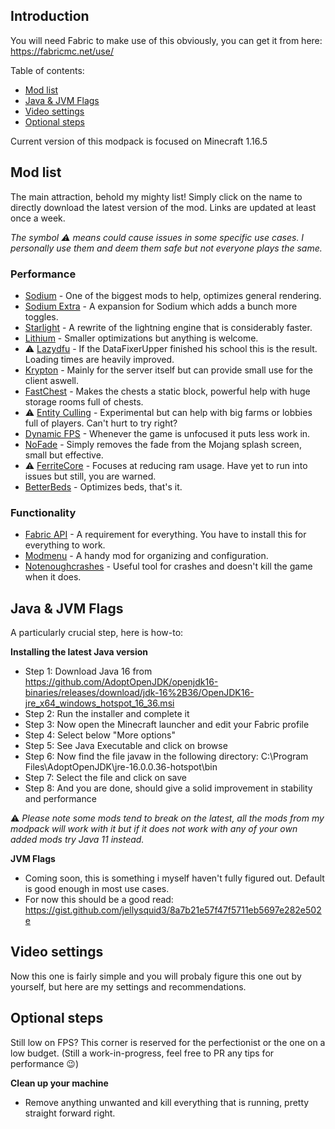 
## Introduction

You will need Fabric to make use of this obviously, you can get it from here: https://fabricmc.net/use/

Table of contents:
- [Mod list](https://github.com/Alejandro-Sosa/Melani-Modpack#mod-list)
- [Java & JVM Flags](https://github.com/Alejandro-Sosa/Melani-Modpack#java--jvm-flags)
- [Video settings](https://github.com/Alejandro-Sosa/Melani-Modpack#video-settings)
- [Optional steps](https://github.com/Alejandro-Sosa/Melani-Modpack#optional-steps)

Current version of this modpack is focused on Minecraft 1.16.5

## Mod list

The main attraction, behold my mighty list! Simply click on the name to directly download the latest version of the mod. Links are updated at least once a week.

*The symbol ⚠️ means could cause issues in some specific use cases. I personally use them and deem them safe but not everyone plays the same.*

### Performance

- [Sodium](https://github.com/CaffeineMC/sodium-fabric/suites/2359795839/artifacts/49961006) - One of the biggest mods to help, optimizes general rendering.
- [Sodium Extra](https://github.com/FlashyReese/sodium-extra-fabric/suites/2363742178/artifacts/50058653) - A expansion for Sodium which adds a bunch more toggles.
- [Starlight](https://github.com/Spottedleaf/Starlight/releases/download/1.0.0-RC1/starlight-fabric-1.0.0-RC1-1.16.x.jar) - A rewrite of the lightning engine that is considerably faster.
- [Lithium](https://github.com/CaffeineMC/lithium-fabric/suites/2240511832/artifacts/46509597) - Smaller optimizations but anything is welcome.
-  ⚠️ [Lazydfu](https://ci.velocitypowered.com/job/lazydfu/12/artifact/build/libs/lazydfu-0.1.3-SNAPSHOT.jar) - If the DataFixerUpper finished his school this is the result. Loading times are heavily improved.
- [Krypton](https://ci.velocitypowered.com/job/krypton/lastSuccessfulBuild/artifact/build/libs/krypton-0.1.3-SNAPSHOT.jar) - Mainly for the server itself but can provide small use for the client aswell.
- [FastChest](https://www.curseforge.com/minecraft/mc-mods/fastchest/download/3222361/file) - Makes the chests a static block, powerful help with huge storage rooms full of chests.
-  ⚠️ [Entity Culling](https://github.com/tr7zw/EntityCulling-Fabric/suites/2372836291/artifacts/50320558) - Experimental but can help with big farms or lobbies full of players. Can't hurt to try right?
- [Dynamic FPS](https://github.com/juliand665/Dynamic-FPS/releases/download/2.0.1/dynamic-fps-2.0.1.jar) - Whenever the game is unfocused it puts less work in.
- [NoFade](https://github.com/UltimateBoomer/mc-no-fade/suites/2194499442/artifacts/45274069) - Simply removes the fade from the Mojang splash screen, small but effective.
-  ⚠️ [FerriteCore](https://www.curseforge.com/minecraft/mc-mods/ferritecore-fabric/download/3253564/file) - Focuses at reducing ram usage. Have yet to run into issues but still, you are warned.
-  [BetterBeds](https://github.com/TeamMidnightDust/BetterBeds/releases/download/v1.1.0/betterbeds-1.1.0.jar) - Optimizes beds, that's it.

### Functionality

- [Fabric API](https://www.curseforge.com/minecraft/mc-mods/fabric-api/download/3248105/file) - A requirement for everything. You have to install this for everything to work.
- [Modmenu](https://github.com/TerraformersMC/ModMenu/suites/2099345544/artifacts/42641822) - A handy mod for organizing and configuration.
- [Notenoughcrashes](https://www.curseforge.com/minecraft/mc-mods/not-enough-crashes/download/3226331/file) - Useful tool for crashes and doesn't kill the game when it does.

## Java & JVM Flags

A particularly crucial step, here is how-to:

**Installing the latest Java version**
- Step 1: Download Java 16 from https://github.com/AdoptOpenJDK/openjdk16-binaries/releases/download/jdk-16%2B36/OpenJDK16-jre_x64_windows_hotspot_16_36.msi
- Step 2: Run the installer and complete it
- Step 3: Now open the Minecraft launcher and edit your Fabric profile
- Step 4: Select below "More options"
- Step 5: See Java Executable and click on browse
- Step 6: Now find the file javaw in the following directory: C:\Program Files\AdoptOpenJDK\jre-16.0.0.36-hotspot\bin
- Step 7: Select the file and click on save
- Step 8: And you are done, should give a solid improvement in stability and performance

⚠️ *Please note some mods tend to break on the latest, all the mods from my modpack will work with it but if it does not work with any of your own added mods try Java 11 instead.*

**JVM Flags**
- Coming soon, this is something i myself haven't fully figured out. Default is good enough in most use cases.
- For now this should be a good read: https://gist.github.com/jellysquid3/8a7b21e57f47f5711eb5697e282e502e

## Video settings

Now this one is fairly simple and you will probaly figure this one out by yourself, but here are my settings and recommendations.

## Optional steps

Still low on FPS? This corner is reserved for the perfectionist or the one on a low budget. (Still a work-in-progress, feel free to PR any tips for performance 😉)

**Clean up your machine**
- Remove anything unwanted and kill everything that is running, pretty straight forward right.
